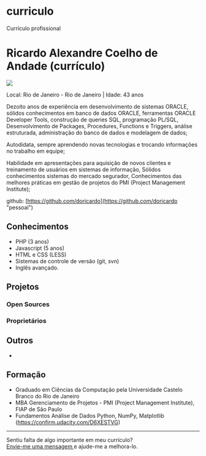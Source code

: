 # curriculo
Currículo profissional
# Ricardo Alexandre Coelho de Andade (currículo)

<img src="https://www.dropbox.com/s/540mpu4hj4jrwev/Profile.jpg?dl=0" />

Local: Rio de Janeiro - Rio de Janeiro | Idade: 43 anos

Dezoito anos de experiência em desenvolvimento de sistemas ORACLE, sólidos conhecimentos em banco de
dados ORACLE, ferramentas ORACLE Developer Tools, construção de queries SQL, programação PL/SQL,
Desenvolvimento de Packages, Procedures, Functions e Triggers, análise estruturada, administração do
banco de dados e modelagem de dados;

Autodidata, sempre aprendendo novas tecnologias e trocando informações no trabalho em equipe;

Habilidade em apresentações para aquisição de novos clientes e treinamento de usuários em sistemas de
informação, Sólidos conhecimentos sistemas do mercado segurador, Conhecimentos das melhores práticas
em gestão de projetos do PMI (Project Management Institute);


github: [https://github.com/doricardo](https://github.com/doricardo "pessoal")

## Conhecimentos

* PHP (3 anos)
* Javascript (5 anos)
* HTML e CSS (LESS)
* Sistemas de controle de versão (git, svn)
* Inglês avançado.

## Projetos

### Open Sources

### Proprietários

## Outros

* 

## Formação

* Graduado em Ciências da Computação pela Universidade Castelo Branco do Rio de Janeiro
* MBA Gerenciamento de Projetos - PMI (Project Management Institute), FIAP de São Paulo
* Fundamentos Análise de Dados Python, NumPy, Matplotlib (https://confirm.udacity.com/D6XESTVG) 
 

--- 

  
Sentiu falta de algo importante em meu currículo?  
[Envie-me uma mensagem ](https://github.com/inbox/new/doricardo "Envie-me uma mensagem ") e ajude-me a melhora-lo.
